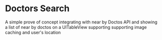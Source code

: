 # Doctors Search


A simple prove of concept integrating with near by Doctos API and showing a list of near by doctos on a UITableView supporting supporting image caching and user's location
